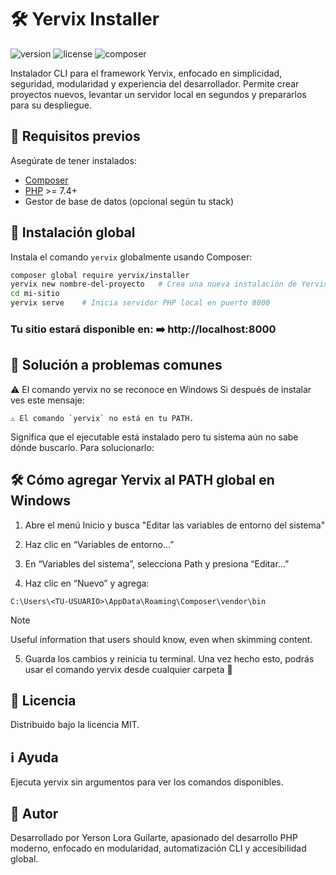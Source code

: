 # 🛠️ Yervix Installer

![version](https://img.shields.io/badge/version-1.1.1-blue.svg)
![license](https://img.shields.io/badge/license-MIT-green.svg)
![composer](https://img.shields.io/badge/composer-ready-orange.svg)

Instalador CLI para el framework Yervix, enfocado en simplicidad, seguridad, modularidad y experiencia del desarrollador. Permite crear proyectos nuevos, levantar un servidor local en segundos y prepararlos para su despliegue.

## 🧰 Requisitos previos

Asegúrate de tener instalados:

- [Composer](https://getcomposer.org/)
- [PHP](https://www.php.net/) >= 7.4+
- Gestor de base de datos (opcional según tu stack)

## 🚀 Instalación global

Instala el comando `yervix` globalmente usando Composer:

```bash
composer global require yervix/installer
yervix new nombre-del-proyecto   # Crea una nueva instalación de Yervix
cd mi-sitio
yervix serve    # Inicia servidor PHP local en puerto 8000
```

### Tu sitio estará disponible en: ➡️ http://localhost:8000

## 🧩 Solución a problemas comunes
⚠️ El comando yervix no se reconoce en Windows
Si después de instalar ves este mensaje:
```
⚠️ El comando `yervix` no está en tu PATH.
```
Significa que el ejecutable está instalado pero tu sistema aún no sabe dónde buscarlo. Para solucionarlo:
## 🛠 Cómo agregar Yervix al PATH global en Windows
1. Abre el menú Inicio y busca "Editar las variables de entorno del sistema"

2. Haz clic en “Variables de entorno…”

3. En “Variables del sistema”, selecciona Path y presiona “Editar…”

4. Haz clic en “Nuevo” y agrega:
```
C:\Users\<TU-USUARIO>\AppData\Roaming\Composer\vendor\bin
```
> [!NOTE]
> Useful information that users should know, even when skimming content.

5. Guarda los cambios y reinicia tu terminal.
Una vez hecho esto, podrás usar el comando yervix desde cualquier carpeta 🎉
## 📄 Licencia
Distribuido bajo la licencia MIT.

## ℹ️ Ayuda
Ejecuta yervix sin argumentos para ver los comandos disponibles.

## 👤 Autor
Desarrollado por Yerson Lora Guilarte, apasionado del desarrollo PHP moderno, enfocado en modularidad, automatización CLI y accesibilidad global.  